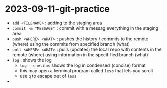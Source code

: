 
# 2023-09-11-git-practice
 - `add <FILENAME>` : adding <FILENAME> to the staging area
 - `commit -m "MESSAGE"` : commit with a messag everything in the staging area
 - `push <WHERE> <WHAT>` : pushes the history / commits to the remote (where) using the commits from specified branch (what)
 - `pull <WHERE> <WHAT>` : pulls (updates) the local repo with contents in the remote (where) using information in the specifified branch (what)
 - `log` : shows the log
    - `log --oneline`: shows the log in condensed (concise) format
    - this may open a terminal program called `less` that lets you scroll
    - use `q` to escape out of `less`
 - 